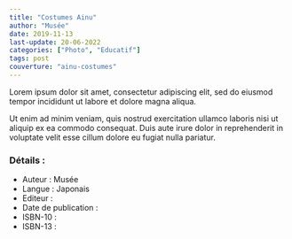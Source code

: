 ```yaml
---
title: "Costumes Ainu"
author: "Musée"
date: 2019-11-13
last-update: 20-06-2022
categories: ["Photo", "Educatif"]
tags: post
couverture: "ainu-costumes"
---
```


Lorem ipsum dolor sit amet, consectetur adipiscing elit, sed do eiusmod tempor incididunt ut labore et dolore magna aliqua.
<!-- excerpt -->

Ut enim ad minim veniam, quis nostrud exercitation ullamco laboris nisi ut aliquip ex ea commodo consequat. Duis aute irure dolor in reprehenderit in voluptate velit esse cillum dolore eu fugiat nulla pariatur.

### Détails :

- Auteur : Musée
- Langue : Japonais
- Editeur : 
- Date de publication : 
- ISBN-10 : 
- ISBN-13 : 